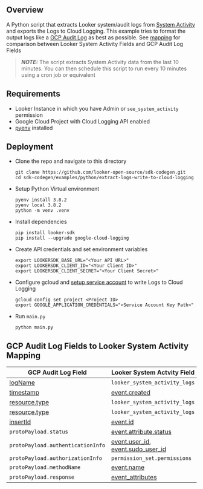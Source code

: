 ## Overview

A Python script that extracts Looker system/audit logs from [System Activity](https://docs.looker.com/admin-options/system-activity) and exports the Logs to Cloud Logging. This example tries to format the output logs like a [GCP Audit Log](https://cloud.google.com/logging/docs/audit/understanding-audit-logs) as best as possible. See [mapping](#gcp-audit-log-fields-to-looker-system-activity-mapping) for comparison between Looker System Activity Fields and GCP Audit Log Fields

> **_NOTE:_**  The script extracts System Activity data from the last 10 minutes. You can then schedule this script to run every 10 minutes using a cron job or equivalent

## Requirements
- Looker Instance in which you have Admin or `see_system_activity` permission
- Google Cloud Project with Cloud Logging API enabled
- [pyenv](https://github.com/pyenv/pyenv#installation) installed

## Deployment

- Clone the repo and navigate to this directory
  ```
  git clone https://github.com/looker-open-source/sdk-codegen.git
  cd sdk-codegen/examples/python/extract-logs-write-to-cloud-logging
  ```

- Setup Python Virtual environment 
  ```
  pyenv install 3.8.2
  pyenv local 3.8.2
  python -m venv .venv
  ```

- Install dependencies 
  ```
  pip install looker-sdk
  pip install --upgrade google-cloud-logging
  ```


- Create API credentials and set environment variables
  ```
  export LOOKERSDK_BASE_URL="<Your API URL>"
  export LOOKERSDK_CLIENT_ID="<Your Client ID>"
  export LOOKERSDK_CLIENT_SECRET="<Your Client Secret>"
  ```

- Configure gcloud and [setup service account](https://cloud.google.com/logging/docs/reference/libraries#setting_up_authentication) to write Logs to Cloud Logging
  ```
  gcloud config set project <Project ID>
  export GOOGLE_APPLICATION_CREDENTIALS="<Service Account Key Path>"
  ```

- Run `main.py`
  ```
  python main.py
  ```


## GCP Audit Log Fields to Looker System Activity Mapping

| GCP Audit Log Field       | Looker System Actvity Field |
| -----------               | -----------                 |
| [logName](https://cloud.google.com/logging/docs/reference/v2/rest/v2/LogEntry#:~:text=Fields-,logName,-string) | `looker_system_activity_logs` |
| [timestamp](https://cloud.google.com/logging/docs/reference/v2/rest/v2/LogEntry#:~:text=reported%20the%20error.-,timestamp,-string) | [event.created](https://docs.looker.com/admin-options/tutorials/events#:~:text=for%20example%2C%20create_dashboard-,created,-Date%20and%20time) |
| [resource.type](https://cloud.google.com/logging/docs/reference/v2/rest/v2/MonitoredResource#:~:text=Fields-,type,-string)  | `looker_system_activity_logs`  |
| [resource.type](https://cloud.google.com/logging/docs/reference/v2/rest/v2/MonitoredResource#:~:text=Fields-,type,-string)  | `looker_system_activity_logs`  |
| [insertId](https://cloud.google.com/logging/docs/reference/v2/rest/v2/LogEntry#:~:text=is%20LogSeverity.DEFAULT.-,insertid,-string)  | [event.id](https://docs.looker.com/admin-options/tutorials/events#:~:text=Description-,id,-Unique%20numeric%20identifier)  |
| `protoPayload.status` | [event.attribute.status](https://docs.looker.com/admin-options/tutorials/events#:~:text=Trigger-,Attributes,-add_external_email_to_scheduled_task) |
| `protoPayload.authenticationInfo`  | [event.user_id](https://docs.looker.com/admin-options/tutorials/events#:~:text=of%20the%20event-,user_id,-Unique%20numeric%20ID), [event.sudo_user_id](https://docs.looker.com/admin-options/tutorials/events#:~:text=for%20example%2C%20dashboard-,sudo_user_id,-Unique%20numeric%20ID)  |
| `protoPayload.authorizationInfo`  | `permission_set.permissions`  |
| `protoPayload.methodName`  | [event.name](https://docs.looker.com/admin-options/tutorials/events#:~:text=triggered%20the%20event-,name,-Name%20of%20the) |
| `protoPayload.response` | [event_attributes](https://docs.looker.com/admin-options/tutorials/events#:~:text=Trigger-,Attributes,-add_external_email_to_scheduled_task) |
